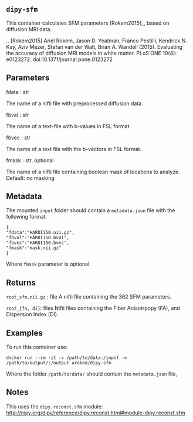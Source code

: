 ## `dipy-sfm`

This container calculates SFM parameters [Rokem2015]_, based on diffusion MRI
data.

.. [Rokem2015] Ariel Rokem, Jason D. Yeatman, Franco Pestilli, Kendrick
   N. Kay, Aviv Mezer, Stefan van der Walt, Brian A. Wandell
   (2015). Evaluating the accuracy of diffusion MRI models in white
   matter. PLoS ONE 10(4): e0123272. doi:10.1371/journal.pone.0123272

Parameters
---------

fdata : str

The name of a nifti file with preprocessed diffusion data.

fbval : str

The name of a text-file with b-values in FSL format.

fbvec : str

The name of a text file with the b-vectors in FSL format.

fmask : str, optional

The name of a nifti file containing boolean mask of locations to
analyze. Default: no masking


Metadata
--------
The mounted `input` folder should contain a `metadata.json` file with the following
format:

    {
    "fdata":"HARDI150.nii.gz",
    "fbval":"HARDI150.bval",
    "fbvec":"HARDI150.bvec",
    "fmask":"mask.nii.gz"
    }

Where `fmask` parameter is optional.

Returns
-------
`root_sfm.nii.gz` : file
    A nifti file containing the 362 SFM parameters.

`root_{fa, di}`: files
   Nifti files containing the Fiber Anisotrpopy (FA), and Dispersion Index (DI).

Examples
-------
To run this container use:

    docker run --rm -it -v /path/to/data:/input -v /path/to/output/:/output arokem/dipy-sfm

Where the folder `/path/to/data/` should contain the `metadata.json` file,

Notes
-----
This uses the `dipy.reconst.sfm` module: http://nipy.org/dipy/reference/dipy.reconst.html#module-dipy.reconst.sfm
